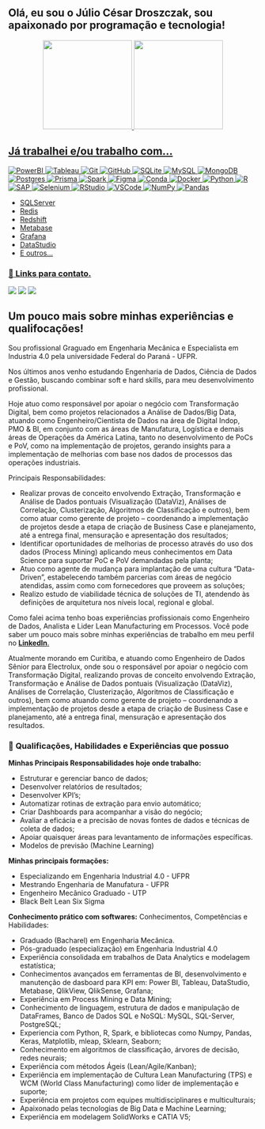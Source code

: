 ## Olá, eu sou o Júlio César Droszczak, sou apaixonado por programação e tecnologia!

<div align="center">
  <a href="https://github.com/Droszczak">
  <img height="180em" src="https://github-readme-stats.vercel.app/api?username=Droszczak&show_icons=true&title_color=fff&icon_color=79ff97&text_color=9f9f9f&bg_color=151515&count_private=true"/>
  <img height="180em" src="https://github-readme-stats.vercel.app/api/top-langs/?username=Droszczak&title_color=fff&icon_color=79ff97&text_color=9f9f9f&bg_color=151515&count_private=true)](https://github.com/evenogueira/github-readme-stats"/>
</div>

## Já trabalhei e/ou trabalho com...
![PowerBI](https://img.shields.io/badge/PowerBI-F2C811?style=for-the-badge&logo=Power%20BI&logoColor=white)
![Tableau](https://img.shields.io/badge/Tableau-E97627?style=for-the-badge&logo=Tableau&logoColor=white)
![Git](https://img.shields.io/badge/git-%23F05033.svg?style=for-the-badge&logo=git&logoColor=white)
![GitHub](https://img.shields.io/badge/github-%23121011.svg?style=for-the-badge&logo=github&logoColor=white)
![SQLite](https://img.shields.io/badge/SQLite-07405E?style=for-the-badge&logo=sqlite&logoColor=white)
![MySQL](https://img.shields.io/badge/MySQL-005C84?style=for-the-badge&logo=mysql&logoColor=white)
![MongoDB](https://img.shields.io/badge/MongoDB-%234ea94b.svg?style=for-the-badge&logo=mongodb&logoColor=white)
![Postgres](https://img.shields.io/badge/postgres-%23316192.svg?style=for-the-badge&logo=postgresql&logoColor=white)
![Prisma](https://img.shields.io/badge/Prisma-3982CE?style=for-the-badge&logo=Prisma&logoColor=white)
![Spark](https://img.shields.io/badge/Apache_Spark-FFFFFF?style=for-the-badge&logo=apachespark&logoColor=#E35A16)
![Figma](https://img.shields.io/badge/Figma-F24E1E?style=for-the-badge&logo=figma&logoColor=white)
![Conda](https://img.shields.io/badge/conda-342B029.svg?&style=for-the-badge&logo=anaconda&logoColor=white)
![Docker](https://img.shields.io/badge/Docker-2CA5E0?style=for-the-badge&logo=docker&logoColor=white)
![Python](https://img.shields.io/badge/Python-FFD43B?style=for-the-badge&logo=python&logoColor=blue)
![R](https://img.shields.io/badge/R-276DC3?style=for-the-badge&logo=r&logoColor=white)
![SAP](https://img.shields.io/badge/SAP-0FAAFF?style=for-the-badge&logo=sap&logoColor=white)
![Selenium](https://img.shields.io/badge/Selenium-43B02A?style=for-the-badge&logo=Selenium&logoColor=white)
![RStudio](https://img.shields.io/badge/RStudio-75AADB?style=for-the-badge&logo=RStudio&logoColor=white)
![VSCode](https://img.shields.io/badge/VSCode-0078D4?style=for-the-badge&logo=visual%20studio%20code&logoColor=white)
![NumPy](https://img.shields.io/badge/Numpy-777BB4?style=for-the-badge&logo=numpy&logoColor=white)
![Pandas](https://img.shields.io/badge/Pandas-2C2D72?style=for-the-badge&logo=pandas&logoColor=white)
- SQLServer
- Redis
- Redshift
- Metabase
- Grafana
- DataStudio
- E outros...

### 🔗 Links para contato.
 
<div>
  <a href="https://www.linkedin.com/in/julio-cesar-droszczak" target="_blank"><img src="https://img.shields.io/badge/-LinkedIn-%230077B5?style=for-the-badge&logo=linkedin&logoColor=white" target="_blank"></a>
  <a href="https://instagram.com/juliocesardroszczak" target="_blank"><img src="https://img.shields.io/badge/-Instagram-%23E4405F?style=for-the-badge&logo=instagram&logoColor=white" target="_blank"></a>
  <a href = "mailto:julio.droszczak@ufpr.br"><img src="https://img.shields.io/badge/Microsoft_Outlook-0078D4?style=for-the-badge&logo=microsoft-outlook&logoColor=white"></a>
</div>


## Um pouco mais sobre minhas experiências e qualifocações!

Sou profissional Graguado em Engenharia Mecânica e Especialista em Industria 4.0 pela universidade Federal do Paraná - UFPR.

Nos últimos anos venho estudando Engenharia de Dados, Ciência de Dados e Gestão, buscando combinar soft e hard skills, para meu desenvolvimento profissional.

Hoje atuo como responsável por apoiar o negócio com Transformação Digital, bem como projetos relacionados a Análise de Dados/Big Data, atuando como Engenheiro/Cientista de Dados na área de Digital Indop, PMO & BI, em conjunto com as áreas de Manufatura, Logística e demais áreas de Operações da América Latina, tanto no desenvolvimento de PoCs e PoV, como na implementação de projetos, gerando insights para a implementação de melhorias com base nos dados de processos das operações industriais.

Principais Responsabilidades:
- Realizar provas de conceito envolvendo Extração, Transformação e Análise de Dados pontuais (Visualização (DataViz), Análises de Correlação, Clusterização, Algoritmos de Classificação e outros), bem como atuar como gerente de projeto – coordenando a implementação de projetos desde a etapa de criação de Business Case e planejamento, até a entrega final, mensuração e apresentação dos resultados;
- Identificar oportunidades de melhorias de processo através do uso dos dados (Process Mining) aplicando meus conhecimentos em Data Science para suportar PoC e PoV demandadas pela planta;
- Atuo como agente de mudança para implantação de uma cultura “Data-Driven”, estabelecendo também parcerias com áreas de negócio atendidas, assim como com fornecedores que proveem as soluções;
- Realizo estudo de viabilidade técnica de soluções de TI, atendendo às definições de arquitetura nos níveis local, regional e global.

Como falei acima tenho boas experiências profissionais como Engenheiro de Dados, Analista e Lider Lean Manufacturing em Processos. Você pode saber um pouco mais sobre minhas experiências de trabalho em meu perfil no [**LinkedIn**.](https://www.linkedin.com/in/julio-cesar-droszczak/)

Atualmente morando em Curitiba, e atuando como Engenheiro de Dados Sênior para Electrolux, onde sou o responsável por apoiar o negócio com Transformação Digital, realizando provas de conceito envolvendo Extração, Transformação e Análise de Dados pontuais (Visualização (DataViz), Análises de Correlação, Clusterização, Algoritmos de Classificação e outros), bem como atuando como gerente de projeto – coordenando a implementação de projetos desde a etapa de criação de Business Case e planejamento, até a entrega final, mensuração e apresentação dos resultados.

### 🎯 **Qualificações, Habilidades e Experiências que possuo**

**Minhas Principais Responsabilidades hoje onde trabalho:**
- Estruturar e gerenciar banco de dados;
- Desenvolver relatórios de resultados;
- Desenvolver KPI’s;
- Automatizar rotinas de extração para envio automático;
- Criar Dashboards para acompanhar a visão do negócio;
- Avaliar a eficácia e a precisão de novas fontes de dados e técnicas de coleta de dados;
- Apoiar quaisquer áreas para levantamento de informações específicas.
- Modelos de previsão (Machine Learning)

**Minhas principais formações:**
- Especializando em Engenharia Industrial 4.0 - UFPR
- Mestrando Engenharia de Manufatura - UFPR
- Engenheiro Mecânico Graduado - UTP
- Black Belt Lean Six Sigma

**Conhecimento prático com softwares:**
Conhecimentos, Competências e Habilidades:
- Graduado (Bacharel) em Engenharia Mecânica.
- Pós-graduado (especialização) em Engenharia Industrial 4.0
- Experiência consolidada em trabalhos de Data Analytics e modelagem estatística;
- Conhecimentos avançados em ferramentas de BI, desenvolvimento e manutenção de dasboard para KPI em: Power BI, Tableau, DataStudio, Metabase, QlikView, QlikSense, Grafana;
- Experiência em Process Mining e Data Mining;
- Conhecimento de linguagem, estrutura de dados e manipulação de DataFrames, Banco de Dados SQL e NoSQL: MySQL, SQL-Server, PostgreSQL;
- Experiencia com Python, R, Spark, e bibliotecas como Numpy, Pandas, Keras, Matplotlib, mleap, Sklearn, Seaborn;
- Conhecimento em algoritmos de classificação, árvores de decisão, redes neurais;
- Experiência com métodos Ágeis (Lean/Agile/Kanban);
- Experiência em implementação de Cultura Lean Manufacturing (TPS) e WCM (World Class Manufacturing) como líder de implementação e suporte;
- Experiência em projetos com equipes multidisciplinares e multiculturais;
- Apaixonado pelas tecnologias de Big Data e Machine Learning;
- Experiência em modelagem SolidWorks e CATIA V5;
